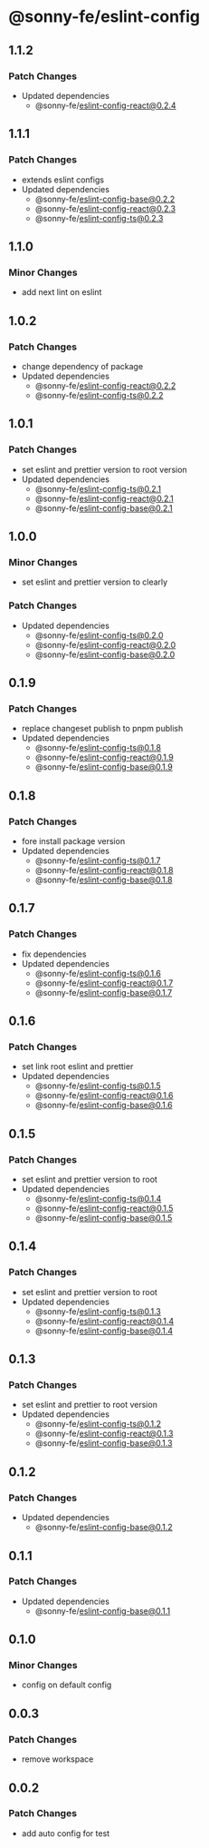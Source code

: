 # @sonny-fe/eslint-config

## 1.1.2

### Patch Changes

- Updated dependencies
  - @sonny-fe/eslint-config-react@0.2.4

## 1.1.1

### Patch Changes

- extends eslint configs
- Updated dependencies
  - @sonny-fe/eslint-config-base@0.2.2
  - @sonny-fe/eslint-config-react@0.2.3
  - @sonny-fe/eslint-config-ts@0.2.3

## 1.1.0

### Minor Changes

- add next lint on eslint

## 1.0.2

### Patch Changes

- change dependency of package
- Updated dependencies
  - @sonny-fe/eslint-config-react@0.2.2
  - @sonny-fe/eslint-config-ts@0.2.2

## 1.0.1

### Patch Changes

- set eslint and prettier version to root version
- Updated dependencies
  - @sonny-fe/eslint-config-ts@0.2.1
  - @sonny-fe/eslint-config-react@0.2.1
  - @sonny-fe/eslint-config-base@0.2.1

## 1.0.0

### Minor Changes

- set eslint and prettier version to clearly

### Patch Changes

- Updated dependencies
  - @sonny-fe/eslint-config-ts@0.2.0
  - @sonny-fe/eslint-config-react@0.2.0
  - @sonny-fe/eslint-config-base@0.2.0

## 0.1.9

### Patch Changes

- replace changeset publish to pnpm publish
- Updated dependencies
  - @sonny-fe/eslint-config-ts@0.1.8
  - @sonny-fe/eslint-config-react@0.1.9
  - @sonny-fe/eslint-config-base@0.1.9

## 0.1.8

### Patch Changes

- fore install package version
- Updated dependencies
  - @sonny-fe/eslint-config-ts@0.1.7
  - @sonny-fe/eslint-config-react@0.1.8
  - @sonny-fe/eslint-config-base@0.1.8

## 0.1.7

### Patch Changes

- fix dependencies
- Updated dependencies
  - @sonny-fe/eslint-config-ts@0.1.6
  - @sonny-fe/eslint-config-react@0.1.7
  - @sonny-fe/eslint-config-base@0.1.7

## 0.1.6

### Patch Changes

- set link root eslint and prettier
- Updated dependencies
  - @sonny-fe/eslint-config-ts@0.1.5
  - @sonny-fe/eslint-config-react@0.1.6
  - @sonny-fe/eslint-config-base@0.1.6

## 0.1.5

### Patch Changes

- set eslint and prettier version to root
- Updated dependencies
  - @sonny-fe/eslint-config-ts@0.1.4
  - @sonny-fe/eslint-config-react@0.1.5
  - @sonny-fe/eslint-config-base@0.1.5

## 0.1.4

### Patch Changes

- set eslint and prettier version to root
- Updated dependencies
  - @sonny-fe/eslint-config-ts@0.1.3
  - @sonny-fe/eslint-config-react@0.1.4
  - @sonny-fe/eslint-config-base@0.1.4

## 0.1.3

### Patch Changes

- set eslint and prettier to root version
- Updated dependencies
  - @sonny-fe/eslint-config-ts@0.1.2
  - @sonny-fe/eslint-config-react@0.1.3
  - @sonny-fe/eslint-config-base@0.1.3

## 0.1.2

### Patch Changes

- Updated dependencies
  - @sonny-fe/eslint-config-base@0.1.2

## 0.1.1

### Patch Changes

- Updated dependencies
  - @sonny-fe/eslint-config-base@0.1.1

## 0.1.0

### Minor Changes

- config on default config

## 0.0.3

### Patch Changes

- remove workspace

## 0.0.2

### Patch Changes

- add auto config for test
